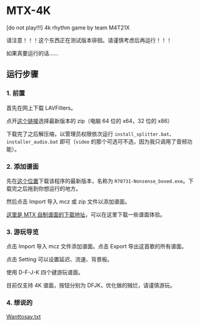 # MTX-4K

[do not play!!!] 4k rhythm game by team M4T21X

请注意！！！这个东西正在测试版本徘徊。请谨慎考虑后再运行！！！

如果真要运行的话……

## 运行步骤

### 1. 前置

首先在网上下载 LAVFilters。

点开[这个链接](https://github.com/Nevcairiel/LAVFilters/releases)选择最新版本的 zip（电脑 64 位的 x64，32 位的 x86）

下载完了之后解压缩，以管理员权限依次运行 `install_splitter.bat`、`installer_audio.bat` 即可（`video` 的那个可选可不选，因为我只调用了音频功能）。

### 2. 添加谱面

先在[这个位置](https://github.com/11400F/MTX-4K/releases)下载该程序的最新版本，名称为 `R70731-Nonsense_boxed.exe`。下载完之后拖到你想运行的地方。

然后点击 Import 导入 mcz 或 zip 文件以添加谱面。

[这里是 MTX 自制谱面的下载地址](https://github.com/11400F/MTX-4K/releases/tag/beatmaps)，可以在这里下载一些谱面体验。

### 3. 游玩导览

点击 Import 导入 mcz 文件添加谱面。点击 Export 导出这首歌的所有谱面。

点击 Setting 可以设置延迟、流速、背景板。

使用 D-F-J-K 四个键游玩谱面。

目前仅支持 4K 谱面，按钮分别为 DFJK，优化做的贼烂，请谨慎游玩。

### 4. 想说的

[Wanttosay.txt](https://github.com/11400F/MTX-4K/blob/main/password%3Dkey.value().zip)

